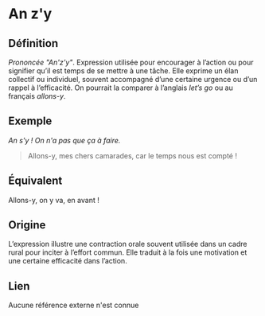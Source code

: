 # An z'y

## Définition

_Prononcée "An'z'y"_. Expression utilisée pour encourager à l’action ou pour signifier qu’il est temps de se mettre à une tâche. Elle exprime un élan collectif ou individuel, souvent accompagné d’une certaine urgence ou d’un rappel à l’efficacité. On pourrait la comparer à l’anglais _let’s go_ ou au français _allons-y_.

## Exemple

_An s'y ! On n'a pas que ça à faire._
> Allons-y, mes chers camarades, car le temps nous est compté !

## Équivalent

Allons-y, on y va, en avant !

## Origine

L’expression illustre une contraction orale souvent utilisée dans un cadre rural pour inciter à l’effort commun. Elle traduit à la fois une motivation et une certaine efficacité dans l’action.

## Lien

Aucune référence externe n'est connue
